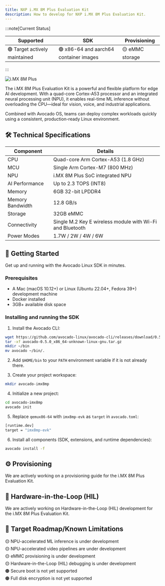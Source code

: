 ```yaml
---
title: NXP i.MX 8M Plus Evaluation Kit
description: How to develop for NXP i.MX 8M Plus Evaluation Kit.
---
```


:::note[Current Status]

| Supported                     | SDK                                    | Provisioning    |
|-------------------------------|----------------------------------------|-----------------|
| 🟢 Target actively maintained | 🟢 x86-64 and aarch64 container images | 🟡 eMMC storage |

:::

![i.MX 8M Plus](/img/imx-8m-plus.jpg)

The i.MX 8M Plus Evaluation Kit is a powerful and flexible platform for edge AI development. With a quad-core Cortex-A53 processor and an integrated neural processing unit (NPU), it enables real-time ML inference without overloading the CPU—ideal for vision, voice, and industrial applications.

Combined with Avocado OS, teams can deploy complex workloads quickly using a consistent, production-ready Linux environment.

## 🛠 Technical Specifications

| Component        | Details                                                   |
|------------------|-----------------------------------------------------------|
| CPU              | Quad-core Arm Cortex-A53 (1.8 GHz)                        |
| MCU              | Single Arm Cortex-M7 (800 MHz)                            |
| NPU              | i.MX 8M Plus SoC integrated NPU                           |
| AI Performance   | Up to 2.3 TOPS (INT8)                                     |
| Memory           | 6GB 32-bit LPDDR4                                         |
| Memory Bandwidth | 12.8 GB/s                                                 |
| Storage          | 32GB eMMC                                                 |
| Connectivity     | Single M.2 Key E wireless module with Wi-Fi and Bluetooth |
| Power Modes      | 1.7W / 2W / 4W / 6W                                       |

## 🚀 Getting Started

Get up and running with the Avocado Linux SDK in minutes.

### Prerequisites

- A Mac (macOS 10.12+) or Linux (Ubuntu 22.04+, Fedora 39+) development machine
- Docker installed
- 3GB+ available disk space

### Installing and running the SDK

1. Install the Avocado CLI:

```bash
wget https://github.com/avocado-linux/avocado-cli/releases/download/0.5.0/avocado-0.5.0_x86_64-unknown-linux-gnu.tar.gz
tar -xf avocado-0.5.0_x86_64-unknown-linux-gnu.tar.gz
mkdir ~/bin
mv avocado ~/bin/.
```

2. Add `$HOME/bin` to your `PATH` environment variable if it is not already there.

3. Create your project workspace:

```bash
mkdir avocado-imx8mp
```

4. Initialize a new project:

```bash
cd avocado-imx8mp
avocado init
```

5. Replace `qemux86-64` with `imx8mp-evk` as `target` in `avocado.toml`:

```bash
[runtime.dev]
target = "imx8mp-evk"
```

6. Install all components (SDK, extensions, and runtime dependencies):

```bash
avocado install -f
```

## ⚙️ Provisioning

We are actively working on a provisioning guide for the i.MX 8M Plus Evaluation Kit.

## 🧰 Hardware-in-the-Loop (HIL)

We are actively working on Hardware-in-the-Loop (HIL) development for the i.MX 8M Plus Evaluation Kit.

## 🧭 Target Roadmap/Known Limitations

🟡 NPU-accelerated ML inference is under development\
🟡 NPU-accelerated video pipelines are under development\
🟡 eMMC provisioning is under development\
🟡 Hardware-in-the-Loop (HIL) debugging is under development\
🟠 Secure boot is not yet supported\
🟠 Full disk encryption is not yet supported
